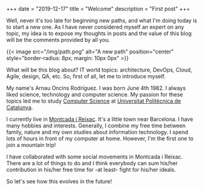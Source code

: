 +++
date        = "2019-12-17"
title       = "Welcome"
description = "First post"
+++

Well, never it's too late for beginning new paths, and what I'm doing today is to start a new one. As I have never considered myself an expert on any topic, my idea is to expose my thoughts in posts and the value of this blog will be the comments provided by all you.

{{< image src="/img/path.png" alt="A new path" position="center" style="border-radius: 8px; margin: 10px 0px" >}}

What will be this blog about? IT world topics: architecture, DevOps, Cloud, Agile, design, QA, etc. So, first of all, let me to introduce myself.

My name's Arnau Oncins Rodríguez. I was born June 4th 1982. I always liked science, technology and computer science. My passion for these topics led me to study [Computer Science](https://www.fib.upc.edu/en) at [Universitat Politècnica de Catalunya](https://www.upc.edu/en).

I currently live in [Montcada i Reixac](https://www.google.com/maps/place/Moncada+y+Reixach,+Barcelona/@41.5125513,2.1187361,12z/data=!3m1!4b1!4m5!3m4!1s0x12a4bc36ef2d4b05:0xc723ae6bc991f043!8m2!3d41.4904225!4d2.1941598). It's a little town near Barcelona. I have many hobbies and interests. Generally, I combine my free time between family, nature and my own studies about information technology. I spend lots of hours in front of my computer at home. However, I'm the first one to join a mountain trip!

I have collaborated with some social movements in Montcada i Reixac. There are a lot of things to do and I think everybody can sum his/her contribution in his/her free time for -at least- fight for his/her ideals.

So let's see how this evolves in the future!